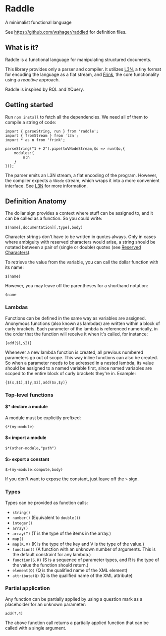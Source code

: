 # Raddle

A minimalist functional language

See https://github.com/wshager/raddled for definition files.


## What is it?

Raddle is a functional language for manipulating structured documents.

This library provides only a parser and compiler. It utilizes [L3N](https://github.com/wshager/l3n), a tiny format for encoding the language as a flat stream, and [Frink](https://github.com/wshager/frink), the core functionality using a *reactive* approach.

Raddle is inspired by RQL and XQuery.

## Getting started

Run `npm install` to fetch all the dependencies. We need all of them to compile a string of code:

```
import { parseString, run } from 'raddle';
import { fromStream } from 'l3n';
import * as n from 'frink';

parseString("1 + 2").pipe(toVNodeStream,$o => run($o,{
	modules:{
		n:n
	}
}));
```

The parser emits an L3N stream, a flat encoding of the program. However, the compiler expects a `VNode` stream, which wraps it into a more convenient interface. See [L3N](https://github.com/wshager/l3n) for more information.

## Definition Anatomy

The dollar sign provides a context where stuff can be assigned to, and it can be called as a function. So you could write:

`$(name[,documentation][,type],body)`

Character strings don't have to be written in quotes always. Only in cases where ambiguity with reserved characters would arise, a string should be notated between a pair of (single or double) quotes (see [Reserved Characters](#reserved-characters)).


To retrieve the value from the variable, you can call the dollar function with its name:

`$(name)`


However, you may leave off the parentheses for a shorthand notation:

`$name`


### Lambdas

Functions can be defined in the same way as variables are assigned.
Anonymous functions (also known as lambdas) are written within a block of curly brackets. Each parameter of the lambda is referenced numerically, in the order that the function will receive it when it's called, for instance:

`{add($1,$2)}`


Whenever a new lambda function is created, all previous numbered parameters go out of scope. This way inline functions can also be created.
So when a parameter needs to be adressed in a nested lambda, its value should be assigned to a named variable first, since named variables are scoped to the entire block of curly brackets they're in. Example:


`{$(x,$1),$(y,$2),add($x,$y)}`


### Top-level functions

#### $* declare a module

A module must be explicitly prefixed:

`$*(my-module)`

#### $< import a module

`$*(other-module,"path")`

#### $> export a constant

`$>(my-module:compute,body)`

If you don't want to expose the constant, just leave off the `>` sign.

### Types

Types can be provided as function calls:

* `string()`
* `number()` (Equivalent to `double()`)
* `integer()`
* `array()`
* `array(T)` (T is the type of the items in the array.)
* `map()`
* `map(K,V)` (K is the type of the key and V is the type of the value.)
* `function()` (A function with an unknown number of arguments. This is the default constraint for any lambda.)
* `function(S,R)` (S is a sequence of parameter types, and R is the type of the value the function should return.)
* `element(Q)` (Q is the qualified name of the XML element)
* `attribute(Q)` (Q is the qualified name of the XML attribute)


### Partial application

Any function can be partially applied by using a question mark as a placeholder for an unknown parameter:

`add(?,4)`

The above function call returns a partially applied function that can be called with a single argument.
